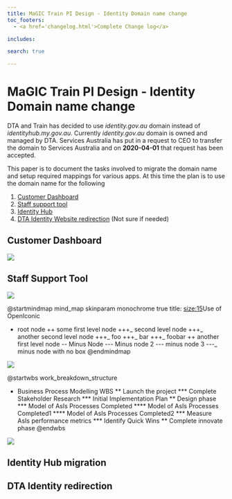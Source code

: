```yaml
---
title: MaGIC Train PI Design - Identity Domain name change
toc_footers: 
  - <a href='changelog.html'>Complete Change log</a>

includes: 

search: true

---
```


# MaGIC Train PI Design - Identity Domain name change
DTA and Train has decided to use *identity.gov.au* domain instead of *identityhub.my.gov.au*. Currently *identity.gov.au* domain is owned and managed by DTA. Services Australia has put in a request to CEO to transfer the domain to Services Australia and on **2020-04-01** that request has been accepted. 

This paper is to document the tasks involved to migrate the domain name and setup required mappings for various apps. At this time the plan is to use the domain name for the following 

1.  [Customer Dashboard](#CUSTOMER_DASHBOARD)
1.  [Staff support tool](#STAFF_SUPPORT_TOOL)
1.  [Identity Hub](#IDENTITY_HUB_MIGRATION)
1.  [DTA Identity Website redirection](#DTA_WEB_REDIRECT) (Not sure if needed)  

## <a id="CUSTOMER_DASHBOARD"></a>Customer Dashboard


<div hidden>

```
@startuml sequence_diagram
skinparam monochrome reverse 

title: <size:25>Sequence Diagram</size>

actor Foo1
boundary Foo2
control Foo3
entity Foo4
database Foo5
collections Foo6
Foo1 -> Foo2 : To boundary
Foo1 -> Foo3 : To control2
Foo1 -> Foo4 : To entity
Foo1 -> Foo5 : To database
Foo1 -> Foo6 : To collections		
@enduml

```
</div>

![](sequence_diagram.png)

## <a id="STAFF_SUPPORT_TOOL"></a>Staff Support Tool

<div hidden>

```
@startuml activity_diagram
title: <size:25>Activity Diagram</size>

(*) --> if "Some Test" then
-->[true] "activity 1"
if "" then
-> "activity 3" as a3
else
if "Other test" then
-left-> "activity 5"
else
--> "activity 6"
endif
endif
else
->[false] "activity 2"
endif
a3 --> if "last test" then
--> "activity 7"
else
-> "activity 8"
endif
@enduml
		
@enduml

```

</div>

![]( activity_diagram.png )

@startmindmap mind_map
skinparam monochrome true
title: <size:15>Use of OpenIconic</size>

+ root node
++ some first level node
+++_ second level node
+++_ another second level node
+++_ foo
+++_ bar
+++_ foobar
++ another first level node
-- Minus Node
--- Minus node 2 
--- minus node 3
---_ minus node with no box
@endmindmap

![]( mind_map.png )

@startwbs work_breakdown_structure
* Business Process Modelling WBS
** Launch the project
*** Complete Stakeholder Research
*** Initial Implementation Plan
** Design phase
*** Model of AsIs Processes Completed
**** Model of AsIs Processes Completed1
**** Model of AsIs Processes Completed2
*** Measure AsIs performance metrics
*** Identify Quick Wins
** Complete innovate phase
@endwbs

![]( work_breakdown_structure.png )

## <a id="IDENTITY_HUB_MIGRATION"></a>Identity Hub migration 

## <a id="DTA_WEB_REDIRECT"></a>DTA Identity redirection 
